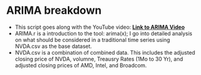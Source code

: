 # ARIMA breakdown
- This script goes along with the YouTube video: [**Link to ARIMA Video**](https://www.youtube.com/watch?v=Jga7EJQybS8&t=162s)
- ARIMA.r is a introduction to the tool: arima(x); I go into detailed analysis on what should be considered in a traditional time series using NVDA.csv as the base dataset.
- NVDA.csv is a combination of combined data. This includes the adjusted closing price of NVDA, volumne, Treausry Rates (1Mo to 30 Yr), and adjusted closing prices of AMD, Intel, and Broadcom. 
